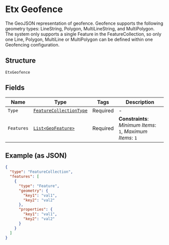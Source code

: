 
# Etx Geofence

The GeoJSON representation of geofence. Geofence supports the following geometry types: LineString, Polygon, MultiLineString, and MultiPolygon. The system only supports a single Feature in the FeatureCollection, so only one Line, Polygon, MultiLine or MultiPolygon can be defined within one Geofencing configuration.

## Structure

`EtxGeofence`

## Fields

| Name | Type | Tags | Description |
|  --- | --- | --- | --- |
| `Type` | [`FeatureCollectionType`](../../doc/models/feature-collection-type.md) | Required | - |
| `Features` | [`List<GeoFeature>`](../../doc/models/geo-feature.md) | Required | **Constraints**: *Minimum Items*: `1`, *Maximum Items*: `1` |

## Example (as JSON)

```json
{
  "type": "FeatureCollection",
  "features": [
    {
      "type": "Feature",
      "geometry": {
        "key1": "val1",
        "key2": "val2"
      },
      "properties": {
        "key1": "val1",
        "key2": "val2"
      }
    }
  ]
}
```

